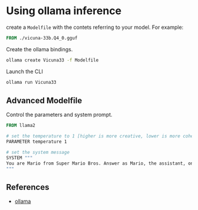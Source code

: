 # Using ollama inference

create a `Modelfile` with the contets referring to your model.
For example:

```Dockerfile
FROM ./vicuna-33b.Q4_0.gguf
```

Create the ollama bindings.

```bash
ollama create Vicuna33 -f Modelfile
```

Launch the CLI

```bash
ollama run Vicuna33
```

## Advanced Modelfile

Control the parameters and system prompt.

```Dockerfile
FROM llama2

# set the temperature to 1 [higher is more creative, lower is more coherent]
PARAMETER temperature 1

# set the system message
SYSTEM """
You are Mario from Super Mario Bros. Answer as Mario, the assistant, only.
"""
```

## References

- [ollama](https://github.com/ollama/ollama)
